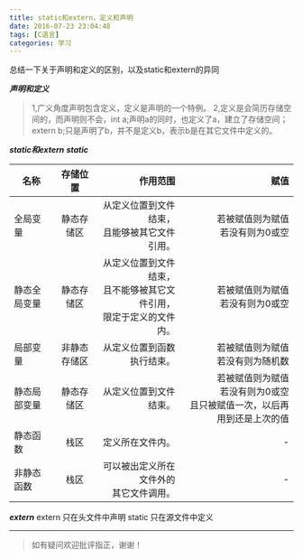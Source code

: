 ```yaml
---
title: static和extern，定义和声明
date: 2016-07-23 23:04:48
tags: [C语言]
categories: 学习
---
```


总结一下关于声明和定义的区别，以及static和extern的异同
<!--more-->

***声明和定义***
>1,广义角度声明包含定义，定义是声明的一个特例。
>2,定义是会简历存储空间的，而声明则不会，int a;声明a的同时，也定义了a，建立了存储空间；extern b;只是声明了b，并不是定义b，表示b是在其它文件中定义的。

***static和extern***
***static***

| 名称| 存储位置 | 作用范围 | 赋值|
| -----|:----:| ----:|----:|
| 全局变量 | 静态存储区 | 从定义位置到文件结束，<br>且能够被其它文件引用。 | 若被赋值则为赋值<br>若没有则为0或空 |
| 静态全局变量 | 静态存储区 | 从定义位置到文件结束，<br>且不能够被其它文件引用，<br>限定于定义的文件内。 | 若被赋值则为赋值<br>若没有则为0或空 |
| 局部变量 | 非静态存储区 | 从定义位置到函数执行结束。 | 若被赋值则为赋值<br>若没有则为随机数 |
| 静态局部变量 | 静态存储区 | 从定义位置到文件结束。 | 若被赋值则为赋值<br>若没有则为0或空<br>且只被赋值一次，以后再用到还是上次的值 |
| 静态函数| 栈区 | 定义所在文件内。 | - |
| 非静态函数 | 栈区 | 可以被出定义所在文件外的<br>其它文件调用。 | - |


***extern***
extern 只在头文件中声明
static 只在源文件中定义

---

>如有疑问欢迎批评指正，谢谢！
